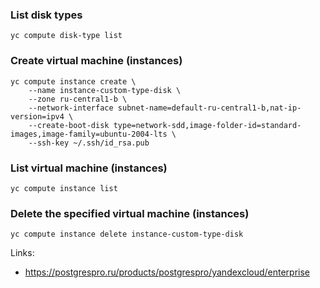 ### List disk types
```
yc compute disk-type list
```

### Create virtual machine (instances)
```
yc compute instance create \
    --name instance-custom-type-disk \
    --zone ru-central1-b \
    --network-interface subnet-name=default-ru-central1-b,nat-ip-version=ipv4 \
    --create-boot-disk type=network-sdd,image-folder-id=standard-images,image-family=ubuntu-2004-lts \
    --ssh-key ~/.ssh/id_rsa.pub
```

### List virtual machine (instances)
```
yc compute instance list
```

### Delete the specified virtual machine (instances)
```
yc compute instance delete instance-custom-type-disk
```

Links:
 - https://postgrespro.ru/products/postgrespro/yandexcloud/enterprise